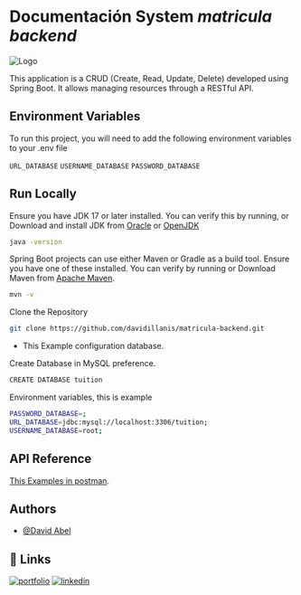
# Documentación System *matricula backend*
![Logo](https://avatars.githubusercontent.com/u/144494659?v=4)

This application is a CRUD (Create, Read, Update, Delete) developed using Spring Boot. It allows managing resources through a RESTful API.


## Environment Variables

To run this project, you will need to add the following environment variables to your .env file

`URL_DATABASE`
`USERNAME_DATABASE`
`PASSWORD_DATABASE`

## Run Locally


Ensure you have JDK 17 or later installed. You can verify this by running, or Download and install JDK from [Oracle](https://www.oracle.com/java/technologies/javase-jdk11-downloads.html) or [OpenJDK](https://openjdk.java.net/)
```bash
java -version
```

Spring Boot projects can use either Maven or Gradle as a build tool. Ensure you have one of these installed. You can verify by running or Download Maven from [Apache Maven](https://maven.apache.org/download.cgi).

```bash
mvn -v
```

Clone the Repository
```bash
git clone https://github.com/davidillanis/matricula-backend.git
```


- This Example configuration database.

Create Database in MySQL preference.
```bash
CREATE DATABASE tuition
```

Environment variables, this is example
```bash
PASSWORD_DATABASE=;
URL_DATABASE=jdbc:mysql://localhost:3306/tuition;
USERNAME_DATABASE=root;
```


## API Reference

[This Examples in postman](https://elements.getpostman.com/redirect?entityId=32551188-4c0317d7-9e24-44f4-9b32-699a9fe4f46d&entityType=collection).

## Authors

- [@David Abel](https://github.com/davidillanis)


## 🔗 Links
[![portfolio](https://img.shields.io/badge/my_portfolio-000?style=for-the-badge&logo=ko-fi&logoColor=white)](https://portfolio-b1bb8.web.app/home)
[![linkedin](https://img.shields.io/badge/linkedin-0A66C2?style=for-the-badge&logo=linkedin&logoColor=white)](https://www.linkedin.com/in/david-abel-81645a1b5/)
